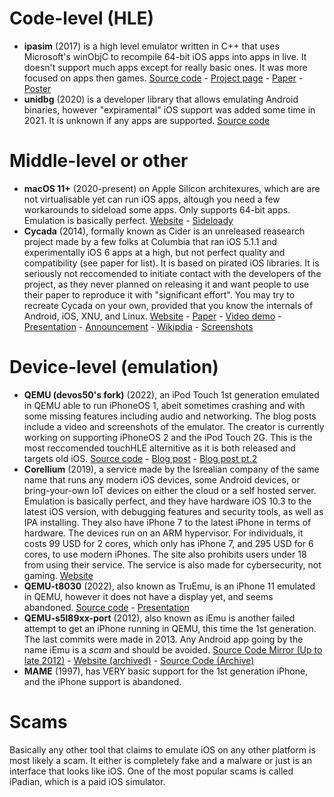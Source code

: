 # Code-level (HLE)
- **ipasim** (2017) is a high level emulator written in C++ that uses Microsoft's winObjC to recompile 64-bit iOS apps into apps in live. It doesn't support much apps except for really basic ones. It was more focused on apps then games. [Source code](https://github.com/ipasimulator/ipasim) - [Project page](https://janjones.me/projects/ipasim/) - [Paper](https://github.com/ipasimulator/ipasim/blob/master/docs/thesis/thesis.pdf) - [Poster](https://github.com/ipasimulator/ipasim/blob/master/docs/thesis/poster.pdf)
- **unidbg** (2020) is a developer library that allows emulating Android binaries, however "expiramental" iOS support was added some time in 2021. It is unknown if any apps are supported. [Source code](https://github.com/zhkl0228/unidbg)
# Middle-level or other
- **macOS 11+** (2020-present) on Apple Silicon architexures, which are are not virtualisable yet can run iOS apps, altough you need a few workarounds to sideload some apps. Only supports 64-bit apps. Emulation is basically perfect. [Website](http://apple.com/macos) - [Sideloady](https://sideloadly.io/)
- **Cycada** (2014), formally known as Cider is an unreleased reasearch project made by a few folks at Columbia that ran iOS 5.1.1 and experimentally iOS 6 apps at a high, but not perfect quality and compatibility (see paper for list). It is based on pirated iOS libraries. It is seriously not reccomended to initiate contact with the developers of the project, as they never planned on releasing it and want people to use their paper to reproduce it with "significant effort". You may try to recreate Cycada on your own, provided that you know the internals of Android, iOS, XNU, and Linux. [Website](https://systems.cs.columbia.edu/projects/cycada/) - [Paper](https://jeremya.com/files/pub/2015/02/andrus-thesis.pdf) - [Video demo](https://www.youtube.com/watch?v=Uaple0Ec1Dg) - [Presentation](https://jeremya.com/files/pub/2014/03/cider/Cider-ASPLOS-2014-clean-full.pdf) - [Announcement](http://engineering.columbia.edu/sync-columbia-engineering-team-first-run-ios-apps-android-platform) - [Wikipdia](https://en.wikipedia.org/wiki/Columbia_Cycada) - [Screenshots](https://archive.org/details/image-071)
# Device-level (emulation)
- **QEMU (devos50's fork)** (2022), an iPod Touch 1st generation emulated in QEMU able to run iPhoneOS 1, abeit sometimes crashing and with some missing features including audio and networking. The blog posts include a video and screenshots of the emulator. The creator is currently working on supporting iPhoneOS 2 and the iPod Touch 2G. This is the most reccomended touchHLE alternitive as it is both released and targets old iOS. [Source code](https://github.com/devos50/qemu/tree/ipod_touch_1g) - [Blog post](https://devos50.github.io/blog/2022/ipod-touch-qemu/) - [Blog post pt.2](https://devos50.github.io/blog/2022/ipod-touch-qemu-pt2/)
- **Corellium** (2019), a service made by the Isrealian company of the same name that runs any modern iOS devices, some Android devices, or bring-your-own IoT devices on either the cloud or a self hosted server. Emulation is basically perfect, and they have hardware iOS 10.3 to the latest iOS version, with debugging features and security tools, as well as IPA installing. They also have iPhone 7 to the latest iPhone in terms of hardware. The devices run on an ARM hypervisor. For individuals, it costs 99 USD for 2 cores, which only has iPhone 7, and 295 USD for 6 cores, to use modern iPhones. The site also prohibits users under 18 from using their service. The service is also made for cybersecurity, not gaming. [Website](https://corellium.com/)
- **QEMU-t8030** (2022), also known as TruEmu, is an iPhone 11 emulated in QEMU, however it does not have a display yet, and seems abandoned. [Source code](https://github.com/TrungNguyen1909/qemu-t8030) - [Presentation](https://i.blackhat.com/USA-22/Thursday/US-22-Nguyen-TruEmu.pdf)
- **QEMU-s5l89xx-port** (2012), also known as iEmu is another failed attempt to get an iPhone running in QEMU, this time the 1st generation. The last commits were made in 2013. Any Android app going by the name iEmu is a *scam* and should be avoided. [Source Code Mirror (Up to late 2012)](https://github.com/danzatt/QEMU-s5l89xx-port) - [Website (archived)](http://web.archive.org/web/20131213053331/http://www.iemu.org/index.php/Main_Page) - [Source Code (Archive)](http://web.archive.org/web/20130410061346/https://github.com/cmwdotme/QEMU-s5l89xx-port)
- **MAME** (1997), has VERY basic support for the 1st generation iPhone, and the iPhone support is abandoned.
# Scams
Basically any other tool that claims to emulate iOS on any other platform is most likely a scam. It either is completely fake and a malware or just is an interface that looks like iOS. One of the most popular scams is called iPadian, which is a paid iOS simulator.
